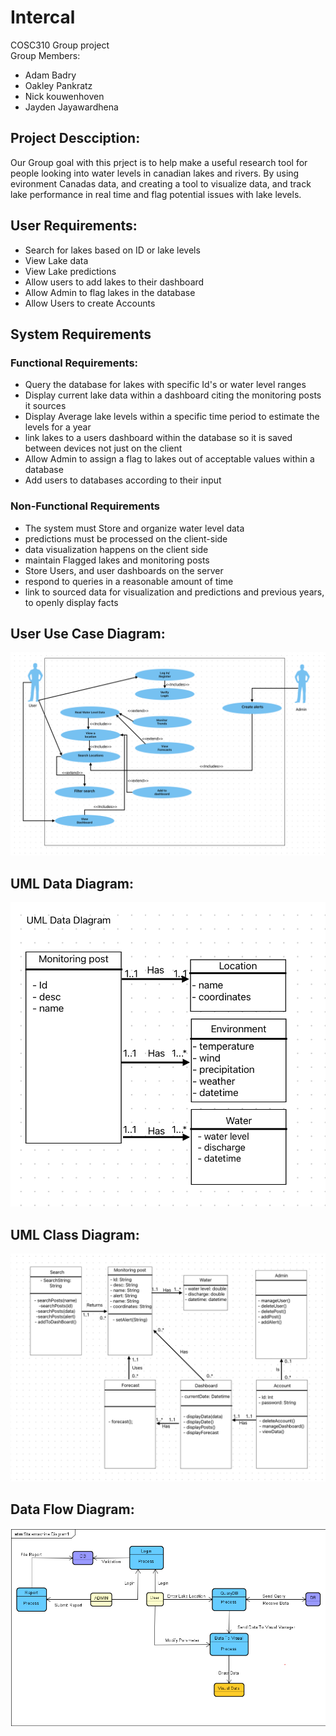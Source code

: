 # Intercal
 COSC310 Group project  
Group Members:  
- Adam Badry
- Oakley Pankratz
- Nick kouwenhoven
- Jayden Jayawardhena  

## Project Descciption: 
Our Group goal with this prject is to help make a useful research tool for people looking into water levels in canadian lakes and rivers. By using evironment Canadas data, and creating a tool to visualize data, and track lake performance in real time and flag potential issues with lake levels. 

## User Requirements:

- Search for lakes based on ID or lake levels
- View Lake data
- View Lake predictions
- Allow users to add lakes to their dashboard
- Allow Admin to flag lakes in the database
- Allow Users to create Accounts

## System Requirements

### Functional Requirements:

- Query the database for lakes with specific Id's or water level ranges
- Display current lake data within a dashboard citing the monitoring posts it sources
- Display Average lake levels within a specific time period to estimate the levels for a year
- link lakes to a users dashboard within the database so it is saved between devices not just on the client
- Allow Admin to assign a flag to lakes out of acceptable values within a database
- Add users to databases according to their input


### Non-Functional Requirements

- The system must Store and organize water level data
- predictions must be processed on the client-side
- data visualization happens on the client side
- maintain Flagged lakes and monitoring posts
- Store Users, and user dashboards on the server
- respond to queries in a reasonable amount of time
- link to sourced data for visualization and predictions and previous years, to openly display facts


## User Use Case Diagram:

![alt text](useCaseDiagram.png)
  
## UML Data Diagram:

![Alt Text](Uml%20Data%20Diagram.png)
  
## UML Class Diagram:

![alt text](umlClass.png)

## Data Flow Diagram:

![Alt text](DataFlowDiagram.png)
